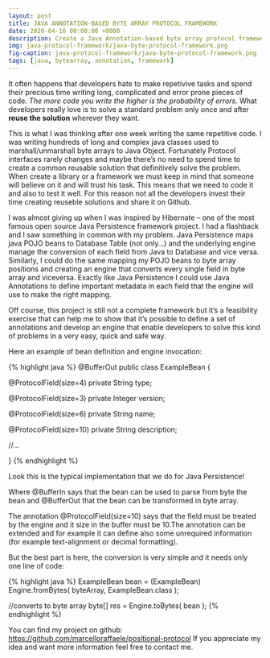 ```yaml
---
layout: post
title: JAVA ANNOTATION-BASED BYTE ARRAY PROTOCOL FRAMEWORK
date: 2020-04-16 00:00:00 +0000
description: Create a Java Annotation-based byte array protocol framework
img: java-protocol-framework/java-byte-protocol-framework.png
fig-caption: java-protocol-framework/java-byte-protocol-framework.png
tags: [java, bytearray, annotation, framework]
---
```


It often happens that developers hate to make repetivive tasks and spend their precious time writing long, complicated and error prone pieces of code. <em>The more code you write the higher is the probability of errors.</em> What developers really love is to solve a standard problem only once and after <strong>reuse the solution</strong> wherever they want.

This is what I was thinking after one week writing the same repetitive code. I was writing hundreds of long and complex java classes used to marshall/unmarshall byte arrays to Java Object. Fortunately Protocol interfaces rarely changes and maybe there’s no need to spend time to create a common reusable solution that definitively solve the problem.
When create a library or a framework we must keep in mind that someone will believe on it and will trust his task. This means that we need to code it and also to test it well. For this reason not all the developers invest their time creating reuseble solutions and share it on Github.

I was almost giving up when I was inspired by Hibernate – one of the most famous open source Java Persistence framework project. I had a flashback and I saw something in common with my problem. Java Persistence maps java POJO beans to Database Table (not only…) and the underlying engine manage the conversion of each field from Java to Database and vice versa. Similarly, I could do the same mapping my POJO beans to byte array positions and creating an engine that converts every single field in byte array and viceversa. Exactly like Java Persistence I could use Java Annotations to define important metadata in each field that the engine will use to make the right mapping.

Off course, this project is still not a complete framework but it’s a feasibility exercise that can help me to show that it’s possible to define a set of annotations and develop an engine that enable developers to solve this kind of problems in a very easy, quick and safe way.


Here an example of bean definition and engine invocation:

{% highlight java %}
@BufferOut
public class ExampleBean {
 
   @ProtocolField(size=4)
   private String type;
 
   @ProtocolField(size=3)
   private Integer version;
 
   @ProtocolField(size=6)
   private String name;
 
   @ProtocolField(size=10)
   private String description;
 
   //…
 
}
{% endhighlight %}

Look this is the typical implementation that we do for Java Persistence!

Where @BufferIn says that the bean can be used to parse from byte the bean and @BufferOut that the bean can be transformed in byte array.

The annotation @ProtocolField(size=10) says that the field must be treated by the engine and it size in the buffer must be 10.The annotation can be extended and for example it can define also some unrequired information (for example text-alignment or decimal formatting).

But the best part is here, the conversion is very simple and it needs only one line of code:

{% highlight java %}
ExampleBean bean = (ExampleBean) Engine.fromBytes( byteArray, ExampleBean.class );
 
//converts to byte array
byte[] res = Engine.toBytes( bean );
{% endhighlight %}

You can find my project on github:
<a href="https://github.com/marcelloraffaele/positional-protocol">https://github.com/marcelloraffaele/positional-protocol</a>
If you appreciate my idea and want more information feel free to contact me.